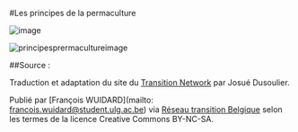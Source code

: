 #Les principes de la permaculture

![image](http://www.reseautransition.be/wp-content/uploads/2013/03/Untitled-drawing-1-300x128.jpg)

![principesprermacultureimage](https://lh5.googleusercontent.com/-SpiOBv6LWPk/VPcueJgvoxI/AAAAAAAAACI/sMPDuVCjsfA/w476-h567-no/principespermaculture.png)

##Source : 

Traduction et adaptation du site du [Transition Network](https://www.transitionnetwork.org/) par Josué Dusoulier.

Publié par [François WUIDARD](mailto: francois.wuidard@student.ulg.ac.be) via [Réseau transition Belgique]( http://www.reseautransition.be/) selon les termes de la licence Creative Commons BY-NC-SA. 

